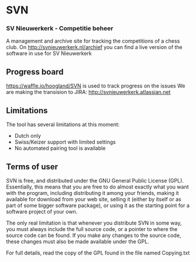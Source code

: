 # SVN
### SV Nieuwerkerk - Competitie beheer
A management and archive site for tracking the competitions of a chess club.
On http://svnieuwerkerk.nl/archief you can find a live version of the software in use for SV Nieuwerkerk

## Progress board
https://waffle.io/hoogland/SVN is used to track progress on the issues
We are making the transision to JIRA: http://svnieuwerkerk.atlassian.net

## Limitations
The tool has several limitations at this moment:
* Dutch only
* Swiss/Keizer support with limited settings
* No automated pairing tool is available

## Terms of user
SVN is free, and distributed under the GNU General Public License (GPL). Essentially, this means that you are free to do almost exactly what you want with the program, including distributing it among your friends, making it available for download from your web site, selling it (either by itself or as part of some bigger software package), or using it as the starting point for a software project of your own.

The only real limitation is that whenever you distribute SVN in some way, you must always include the full source code, or a pointer to where the source code can be found. If you make any changes to the source code, these changes must also be made available under the GPL.

For full details, read the copy of the GPL found in the file named Copying.txt
